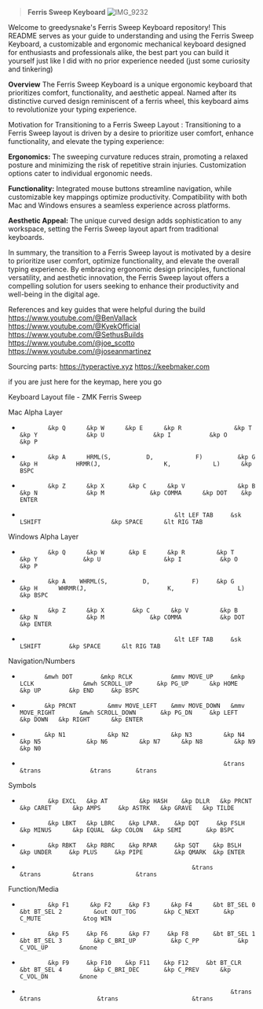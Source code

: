 > **Ferris Sweep Keyboard**
![IMG_9232](https://github.com/greedysnakeDRV/zmk-configV2/assets/161101617/4de14911-66ff-4c94-ab6c-a84ff53c6cac)

Welcome to greedysnake's Ferris Sweep Keyboard repository! This README serves as your guide to understanding and using the Ferris Sweep Keyboard, a customizable and ergonomic mechanical keyboard designed for enthusiasts and professionals alike, the best part you can build it yourself just like I did with no prior experience needed (just some curiosity and tinkering)

**Overview**
The Ferris Sweep Keyboard is a unique ergonomic keyboard that prioritizes comfort, functionality, and aesthetic appeal. Named after its distinctive curved design reminiscent of a ferris wheel, this keyboard aims to revolutionize your typing experience.

Motivation for Transitioning to a Ferris Sweep Layout : Transitioning to a Ferris Sweep layout is driven by a desire to prioritize user comfort, enhance functionality, and elevate the typing experience:
    
**Ergonomics:** The sweeping curvature reduces strain, promoting a relaxed posture and minimizing the risk of repetitive strain injuries. Customization options cater to individual ergonomic needs.
    
**Functionality:** Integrated mouse buttons streamline navigation, while customizable key mappings optimize productivity. Compatibility with both Mac and Windows ensures a seamless experience across platforms.
    
**Aesthetic Appeal:** The unique curved design adds sophistication to any workspace, setting the Ferris Sweep layout apart from traditional keyboards.

In summary, the transition to a Ferris Sweep layout is motivated by a desire to prioritize user comfort, optimize functionality, and elevate the overall typing experience. By embracing ergonomic design principles, functional versatility, and aesthetic innovation, the Ferris Sweep layout offers a compelling solution for users seeking to enhance their productivity and well-being in the digital age.

References and key guides that were helpful during the build
https://www.youtube.com/@BenVallack
https://www.youtube.com/@KyekOfficial
https://www.youtube.com/@SethusBuilds
https://www.youtube.com/@joe_scotto
https://www.youtube.com/@joseanmartinez

Sourcing parts:
https://typeractive.xyz
https://keebmaker.com

if you are just here for the keymap, here you go

Keyboard Layout file  - ZMK Ferris Sweep

Mac Alpha Layer
* 	          &kp Q      &kp W      &kp E      &kp R               &kp T                      &kp Y              &kp U              &kp I           &kp O      &kp P
*             &kp A      HRML(S,          D,            F)          &kp G                      &kp H           HRMR(J,                  K,            L)      &kp BSPC
*             &kp Z      &kp X       &kp C      &kp V               &kp B                      &kp N              &kp M             &kp COMMA      &kp DOT    &kp ENTER
*                                                 &lt LEF TAB     &sk LSHIFT                    &kp SPACE      &lt RIG TAB
    


Windows Alpha Layer
*             &kp Q      &kp W       &kp E      &kp R         &kp T                   &kp Y             &kp U                  &kp I           &kp O         &kp P
*             &kp A    WHRML(S,          D,            F)     &kp G                  &kp H      WHRMR(J,                       K,                  L)         &kp BSPC
*             &kp Z      &kp X        &kp C      &kp V         &kp B                  &kp N              &kp M             &kp COMMA           &kp DOT        &kp ENTER
*                                                 &lt LEF TAB     &sk LSHIFT        &kp SPACE      &lt RIG TAB


Navigation/Numbers
*            &mwh DOT        &mkp RCLK           &mmv MOVE_UP     &mkp LCLK              &mwh SCROLL_UP       &kp PG_UP      &kp HOME     &kp UP        &kp END     &kp BSPC  
*            &kp PRCNT         &mmv MOVE_LEFT    &mmv MOVE_DOWN   &mmv MOVE_RIGHT       &mwh SCROLL_DOWN       &kp PG_DN     &kp LEFT     &kp DOWN   &kp RIGHT      &kp ENTER      
*            &kp N1            &kp N2            &kp N3         &kp N4               &kp N5             &kp N6         &kp N7      &kp N8         &kp N9      &kp N0   
*                                                               &trans               &trans              &trans       &trans

        
Symbols
*             &kp EXCL   &kp AT         &kp HASH    &kp DLLR   &kp PRCNT     &kp CARET      &kp AMPS     &kp ASTRK   &kp GRAVE   &kp TILDE
*             &kp LBKT   &kp LBRC    &kp LPAR.    &kp DQT     &kp FSLH        &kp MINUS      &kp EQUAL  &kp COLON   &kp SEMI       &kp BSPC
*             &kp RBKT   &kp RBRC    &kp RPAR     &kp SQT    &kp BSLH        &kp UNDER     &kp PLUS     &kp PIPE         &kp QMARK  &kp ENTER
*                                                      &trans           &trans         &trans            &trans
    


Function/Media
*             &kp F1      &kp F2     &kp F3      &kp F4      &bt BT_SEL 0     &bt BT_SEL 2         &out OUT_TOG        &kp C_NEXT       &kp C_MUTE            &tog WIN
*             &kp F5     &kp F6      &kp F7     &kp F8       &bt BT_SEL 1     &bt BT_SEL 3         &kp C_BRI_UP          &kp C_PP           &kp C_VOL_UP         &none
*             &kp F9     &kp F10    &kp F11    &kp F12     &bt BT_CLR        &bt BT_SEL 4         &kp C_BRI_DEC       &kp C_PREV      &kp C_VOL_DN         &none
*                                                                 &trans        &trans                &trans                     &trans
